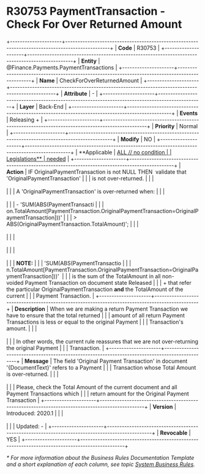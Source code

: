 ﻿---
erp.type: business-rule
erp.entity: Finance.Payments.PaymentTransactions
---

# R30753 PaymentTransaction - Check For Over Returned Amount
+---------------------+------------------------------------------------------------------------------------------------+
| **Code**            | R30753                                                                                         |
+---------------------+------------------------------------------------------------------------------------------------+
| **Entity**          | @Finance.Payments.PaymentTransactions                                                          |
+---------------------+------------------------------------------------------------------------------------------------+
| **Name**            | CheckForOverReturnedAmount                                                                     |
+---------------------+------------------------------------------------------------------------------------------------+
| **Attribute**       | \-                                                                                             |
+---------------------+------------------------------------------------------------------------------------------------+
| **Layer**           | Back-End                                                                                       |
+---------------------+------------------------------------------------------------------------------------------------+
| **Events**          | Releasing +                                                                                    |
+---------------------+------------------------------------------------------------------------------------------------+
| **Priority**        | Normal                                                                                         |
+---------------------+------------------------------------------------------------------------------------------------+
| **Modify**          | NO                                                                                             |
+---------------------+------------------------------------------------------------------------------------------------+
| **Applicable        | [ALL // no condition                                                                           |
| Legislations**      | needed](xref:applicable-legislations)                                                          |
+---------------------+------------------------------------------------------------------------------------------------+
| **Action**          | IF OriginalPaymentTransaction is not NULL THEN  validate that \'OriginalPaymentTransaction\'   |
|                     | is not over-returned.                                                                          |
|                     | <br/><br/>                                                                                     |
|                     | A \'OriginalPaymentTransaction\' is over-returned when:                                        |
|                     | <br/><br/>                                                                                     |
|                     | -   \'SUM(ABS(PaymentTransacti                                                                 |
|                     | on.TotalAmount\[PaymentTransaction.OriginalPaymentTransaction=OriginalPaymentTransaction\]))\' |
|                     |     \> ABS(OriginalPaymentTransaction.TotalAmount)\';                                          |
|                     | <br/><br/>                                                                                     |
|                     | <br/><br/>                                                                                     |
|                     | <br/><br/>                                                                                     |
|                     | **NOTE:**                                                                                      |
|                     | \'SUM(ABS(PaymentTransactio                                                                    |
|                     | n.TotalAmount\[PaymentTransaction.OriginalPaymentTransaction=OriginalPaymentTransaction\]))\'  |
|                     | is the sum of the TotalAmount in all non-voided Payment Transaction on document state Released |
|                     | + that refer the particular OriginalPaymentTransaction **and** the TotalAmount of the current  |
|                     | Payment Transaction.                                                                           |
+---------------------+------------------------------------------------------------------------------------------------+
| **Description**     | When we are making а return Payment Transaction we have to ensure that the total returned      |
|                     | amount of all return Payment Transactions is less or equal to the original Payment             |
|                     | Transaction\'s amount.                                                                         |
|                     | <br/><br/>                                                                                     |
|                     | In other words, the current rule reassures that we are not over-returning the original Payment |
|                     | Transaction.                                                                                   |
+---------------------+------------------------------------------------------------------------------------------------+
| **Message**         | The field \'Original Payment Transaction\' in document \'{DocumentText}\' refers to a Payment  |
|                     | Transaction whose Total Amount is over-returned.                                               |
|                     | <br/><br/>                                                                                     |
|                     | Please, check the Total Amount of the current document and all Payment Transactions which      |
|                     | return amount for the Original Payment Transaction                                             |
+---------------------+------------------------------------------------------------------------------------------------+
| **Version**         | Introduced: 2020.1                                                                             |
|                     | <br/><br/>                                                                                     |
|                     | Updated: -                                                                                     |
+---------------------+------------------------------------------------------------------------------------------------+
| **Revocable**       | YES                                                                                            |
+---------------------+------------------------------------------------------------------------------------------------+

*\* For more information about the Business Rules Documentation Template and a short explanation of each column, see
topic [System Business Rules](../templates/template-description-system-business-rules.md).*
